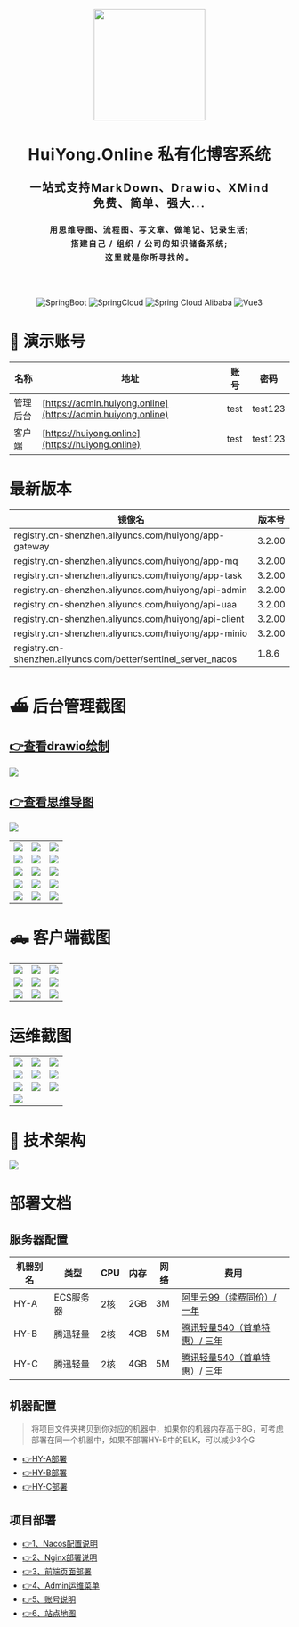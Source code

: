 <p align="center">
  <img style="background-color: #00000000;" src="https://huiyong.online/logo.svg" width="200">
</p>

<h1 align="center" style="font-size: 28px; letter-spacing: 1px; font-weight: bold; margin-bottom: 15px;">HuiYong.Online 私有化博客系统</h1>
<h4 align="center" style="font-size: 20px; letter-spacing: 2px; line-height: 28px; margin-bottom: 15px;">一站式支持MarkDown、Drawio、XMind <br>免费、简单、强大...</h4>
<h4 align="center" style="font-size: 14px; letter-spacing: 2px; line-height: 25px; margin-bottom: 30px;">用思维导图、流程图、写文章、做笔记、记录生活;<br>搭建自己 / 组织 / 公司的知识储备系统;<br>这里就是你所寻找的。</h4>

<p align="center">
  <img style="margin-top: 30px;" src="https://img.shields.io/badge/Spring%20Boot-3.2.0-green" alt="SpringBoot"/>
  <img style="margin-top: 30px;" src="https://img.shields.io/badge/Spring%20Cloud-2022.0.4-blue" alt="SpringCloud"/>
  <img style="margin-top: 30px;" src="https://img.shields.io/badge/Spring%20Cloud%20Alibaba-2022.0.0.0-brightgreen" alt="Spring Cloud Alibaba"/>
  <img style="margin-top: 30px;" src="https://img.shields.io/badge/Vue-3-brightgreen" alt="Vue3"/>
</p>

# 🎨 演示账号
|名称 | 地址 | 账号 | 密码|
|---|---|---|---|
|管理后台 | [https://admin.huiyong.online](https://admin.huiyong.online)|test | test123 |
|客户端 | [https://huiyong.online](https://huiyong.online) |test | test123 |

# 最新版本

| 镜像名  | 版本号    |
|------|--------|
| registry.cn-shenzhen.aliyuncs.com/huiyong/app-gateway | 3.2.00 |
| registry.cn-shenzhen.aliyuncs.com/huiyong/app-mq | 3.2.00 |
| registry.cn-shenzhen.aliyuncs.com/huiyong/app-task | 3.2.00 |
| registry.cn-shenzhen.aliyuncs.com/huiyong/api-admin | 3.2.00 |
| registry.cn-shenzhen.aliyuncs.com/huiyong/api-uaa | 3.2.00 |
| registry.cn-shenzhen.aliyuncs.com/huiyong/api-client | 3.2.00 |
| registry.cn-shenzhen.aliyuncs.com/huiyong/app-minio | 3.2.00 |
| registry.cn-shenzhen.aliyuncs.com/better/sentinel_server_nacos | 1.8.6 |


# ⛴ 后台管理截图
## <a href="https://img.huiyong.online/blogImage/2023-12-16/72f62307-a383-4411-9385-be189e807254.gif" target="_blank">👉查看drawio绘制</a>
![](https://img.huiyong.online/blogImage/2023-12-16/72f62307-a383-4411-9385-be189e807254.gif)

## <a href="https://img.huiyong.online/blogImage/2023-12-29/b889a650-88b7-437b-9117-4ce661bb3152.gif" target="_blank">👉查看思维导图</a>
![](https://img.huiyong.online/blogImage/2023-12-29/b889a650-88b7-437b-9117-4ce661bb3152.gif)

[//]: # (    <tr>)
[//]: # (        <td><a href="https://img.huiyong.online/blogImage/2023-12-16/72f62307-a383-4411-9385-be189e807254.gif" target="_blank">👉查看drawio绘制</a></td>)
[//]: # (        <td><a href="https://img.huiyong.online/blogImage/2023-12-29/b889a650-88b7-437b-9117-4ce661bb3152.gif" target="_blank">👉查看思维导图</a></td>)
[//]: # (        <td><img src="https://img.huiyong.online/blogImage/AD2023001/1699669331131.png"/></td>)
[//]: # (    </tr> )

<table>
    <tr>
        <td><img src="https://img.huiyong.online/blogImage/2023-12-02/59249caf-8898-4cf4-8147-4fb38e0f8231.png"/></td>
        <td><img src="https://img.huiyong.online/blogImage/2023-12-02/619c4f77-03d5-44fa-9207-4b7c673d162a.png"/></td>
        <td><img src="https://img.huiyong.online/blogImage/2023-12-02/35b50339-ec14-46c1-a5bc-66f1d1828408.png"/></td>
    </tr>    
    <tr>
        <td><img src="https://img.huiyong.online/blogImage/AD2023001/1699669132522.png"/></td>
        <td><img src="https://img.huiyong.online/blogImage/AD2023001/1699812340812.png"/></td>
        <td><img src="https://img.huiyong.online/blogImage/AD2023001/1699797054018.png"/></td>
    </tr>
    <tr>
        <td><img src="https://img.huiyong.online/blogImage/AD2023001/1699669405094.png"/></td>
        <td><img src="https://img.huiyong.online/blogImage/AD2023001/1699797289654.png"/></td>
        <td><img src="https://img.huiyong.online/blogImage/AD2023001/1699797402475.png"/></td>
    </tr>
    <tr>
        <td><img src="https://img.huiyong.online/blogImage/AD2023001/1699797468665.png"/></td>
        <td><img src="https://img.huiyong.online/blogImage/AD2023001/1699797507507.png"/></td>
        <td><img src="https://img.huiyong.online/blogImage/AD2023001/1699797539703.png"/></td>
    </tr>
    <tr>
        <td><img src="https://img.huiyong.online/blogImage/AD2023001/1699797676861.png"/></td>
        <td><img src="https://img.huiyong.online/blogImage/AD2023001/1699797832370.png"/></td>
        <td><img src="https://img.huiyong.online/blogImage/AD2023001/1699797949578.png"/></td>
    </tr>
</table>

# 🛻 客户端截图
<table>
    <tr>
        <td><img src="https://img.huiyong.online/blogImage/AD2023001/1699811962499.png"/></td>
        <td><img src="https://img.huiyong.online/blogImage/AD2023001/1699799299958.png"/></td>
        <td><img src="https://img.huiyong.online/blogImage/AD2023001/1699812036976.png"/></td>
    </tr>
    <tr>
        <td><img src="https://img.huiyong.online/blogImage/AD2023001/1699798923595.png"/></td>
        <td><img src="https://img.huiyong.online/blogImage/AD2023001/1699799227983.png"/></td>
        <td><img src="https://img.huiyong.online/blogImage/AD2023001/1699799094741.png"/></td>
    </tr>
    <tr>
        <td><img src="https://img.huiyong.online/blogImage/AD2023001/1699799012824.png"/></td>
        <td><img src="https://img.huiyong.online/blogImage/AD2023001/1699799180242.png"/></td>
        <td><img src="https://img.huiyong.online/blogImage/AD2023001/1699799137868.png"/></td>
    </tr>
</table>

# 运维截图
<table>
    <tr>
        <td><img src="https://img.huiyong.online/blogImage/AD2023001/1699618889513.png"/></td>
        <td><img src="https://img.huiyong.online/blogImage/AD2023001/1699618745878.png"/></td>
        <td><img src="https://img.huiyong.online/blogImage/AD2023001/1699618834266.png"/></td>
    </tr>
    <tr>
        <td><img src="https://img.huiyong.online/blogImage/AD2023001/1699619381992.png"/></td>
        <td><img src="https://img.huiyong.online/blogImage/AD2023001/1699619938784.png"/></td>
        <td><img src="https://img.huiyong.online/blogImage/AD2023001/1699620055471.png"/></td>
    </tr>
    <tr>
        <td><img src="https://img.huiyong.online/blogImage/AD2023001/1699620145964.png"/></td>
        <td><img src="https://img.huiyong.online/blogImage/AD2023001/1699630839743.png"/></td>
        <td><img src="https://img.huiyong.online/blogImage/2023-11-28/7cd06152-a64b-43de-9ea7-f9aaad432fbe.png"/></td>
    </tr>
    <tr>
        <td><img src="https://img.huiyong.online/blogImage/AD2023001/1699632390262.png"/></td>
    </tr>
</table>

# 🍪 技术架构
![](https://img.huiyong.online/blogImage/U202111250003/2024-01-03/d4742d4d-d8c4-4bd2-8181-e40eac865786.png)

# 部署文档

## 服务器配置
| 机器别名 | 类型 | CPU | 内存 | 网络 | 费用                                                                                                                                                  |
|------| - | - | - | - |-----------------------------------------------------------------------------------------------------------------------------------------------------|
| HY-A | ECS服务器	 | 2核 | 2GB | 3M | <a href="https://www.aliyun.com/lowcode/promotion/allinaliyun/99program?source=5176.11533457&userCode=1mbar5rx" target="_blank">阿里云99（续费同价）/ 一年</a> |
| HY-B | 腾迅轻量 | 2核 | 4GB | 5M | <a href="https://curl.qcloud.com/3DNxh4cL" target="_blank">腾讯轻量540（首单特惠）/ 三年</a>                                                                    |
| HY-C | 腾迅轻量 | 2核 | 4GB | 5M | <a href="https://curl.qcloud.com/3DNxh4cL" target="_blank">腾讯轻量540（首单特惠）/ 三年</a>      |

## 机器配置
> 将项目文件夹拷贝到你对应的机器中，如果你的机器内存高于8G，可考虑部署在同一个机器中，如果不部署HY-B中的ELK，可以减少3个G
- <a href="HY-A.md" target="_blank">👉HY-A部署</a>
- <a href="HY-B.md" target="_blank">👉HY-B部署</a>
- <a href="HY-C.md" target="_blank">👉HY-C部署</a>

## 项目部署
- <a href="1、Nacos配置说明.md" target="_blank">👉1、Nacos配置说明</a>
- <a href="2、Nginx部署说明.md" target="_blank">👉2、Nginx部署说明</a>
- <a href="3、前端页面部署.md" target="_blank">👉3、前端页面部署</a>
- <a href="4、Admin运维菜单.md" target="_blank">👉4、Admin运维菜单</a>
- <a href="5、账号说明.md" target="_blank">👉5、账号说明</a>
- <a href="6、站点地图.md" target="_blank">👉6、站点地图</a>